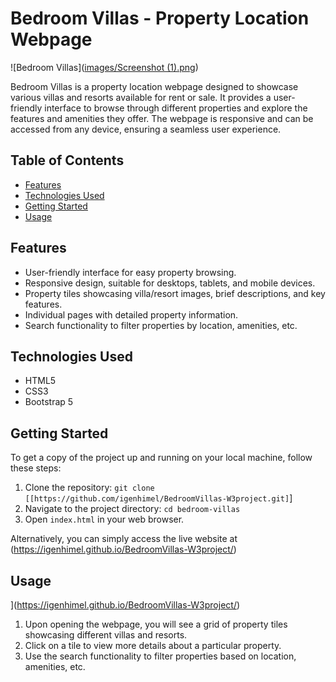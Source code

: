 # Bedroom Villas - Property Location Webpage

![Bedroom Villas]([images/Screenshot (1).png](https://github.com/igenhimel/BedroomVillas-W3project/blob/main/images/Screenshot%20(1).png))

Bedroom Villas is a property location webpage designed to showcase various villas and resorts available for rent or sale. It provides a user-friendly interface to browse through different properties and explore the features and amenities they offer. The webpage is responsive and can be accessed from any device, ensuring a seamless user experience.

## Table of Contents
- [Features](#features)
- [Technologies Used](#technologies-used)
- [Getting Started](#getting-started)
- [Usage](#usage)

## Features

- User-friendly interface for easy property browsing.
- Responsive design, suitable for desktops, tablets, and mobile devices.
- Property tiles showcasing villa/resort images, brief descriptions, and key features.
- Individual pages with detailed property information.
- Search functionality to filter properties by location, amenities, etc.

## Technologies Used

- HTML5
- CSS3
- Bootstrap 5 

## Getting Started

To get a copy of the project up and running on your local machine, follow these steps:

1. Clone the repository: `git clone [[https://github.com/igenhimel/BedroomVillas-W3project.git]`]
2. Navigate to the project directory: `cd bedroom-villas`
3. Open `index.html` in your web browser.

Alternatively, you can simply access the live website at (https://igenhimel.github.io/BedroomVillas-W3project/)

## Usage
](https://igenhimel.github.io/BedroomVillas-W3project/)
1. Upon opening the webpage, you will see a grid of property tiles showcasing different villas and resorts.
2. Click on a tile to view more details about a particular property.
3. Use the search functionality to filter properties based on location, amenities, etc.


